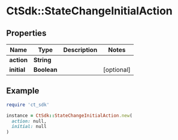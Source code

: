 # CtSdk::StateChangeInitialAction

## Properties

| Name | Type | Description | Notes |
| ---- | ---- | ----------- | ----- |
| **action** | **String** |  |  |
| **initial** | **Boolean** |  | [optional] |

## Example

```ruby
require 'ct_sdk'

instance = CtSdk::StateChangeInitialAction.new(
  action: null,
  initial: null
)
```


